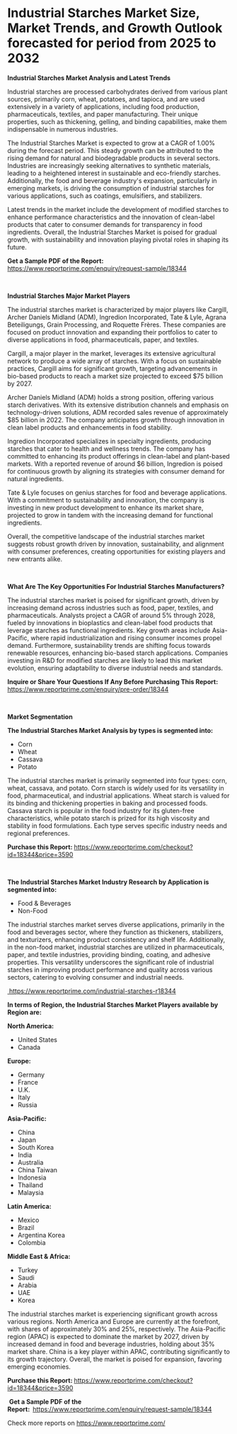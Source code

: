<p><h1>Industrial Starches Market Size, Market Trends, and Growth Outlook forecasted for period from 2025 to 2032</h1></p><p><strong>Industrial Starches Market Analysis and Latest Trends</strong></p>
<p><p>Industrial starches are processed carbohydrates derived from various plant sources, primarily corn, wheat, potatoes, and tapioca, and are used extensively in a variety of applications, including food production, pharmaceuticals, textiles, and paper manufacturing. Their unique properties, such as thickening, gelling, and binding capabilities, make them indispensable in numerous industries.</p><p>The Industrial Starches Market is expected to grow at a CAGR of 1.00% during the forecast period. This steady growth can be attributed to the rising demand for natural and biodegradable products in several sectors. Industries are increasingly seeking alternatives to synthetic materials, leading to a heightened interest in sustainable and eco-friendly starches. Additionally, the food and beverage industry's expansion, particularly in emerging markets, is driving the consumption of industrial starches for various applications, such as coatings, emulsifiers, and stabilizers.</p><p>Latest trends in the market include the development of modified starches to enhance performance characteristics and the innovation of clean-label products that cater to consumer demands for transparency in food ingredients. Overall, the Industrial Starches Market is poised for gradual growth, with sustainability and innovation playing pivotal roles in shaping its future.</p></p>
<p><strong>Get a Sample PDF of the Report:&nbsp;</strong> <a href="https://www.reportprime.com/enquiry/request-sample/18344?utm_campaign=3089&utm_medium=2&utm_source=Github&utm_content=ia&utm_term=19032025&utm_id=industrial-starches">https://www.reportprime.com/enquiry/request-sample/18344</a></p>
<p>&nbsp;</p>
<p><strong>Industrial Starches Major Market Players</strong></p>
<p><p>The industrial starches market is characterized by major players like Cargill, Archer Daniels Midland (ADM), Ingredion Incorporated, Tate & Lyle, Agrana Beteiligungs, Grain Processing, and Roquette Frères. These companies are focused on product innovation and expanding their portfolios to cater to diverse applications in food, pharmaceuticals, paper, and textiles.</p><p>Cargill, a major player in the market, leverages its extensive agricultural network to produce a wide array of starches. With a focus on sustainable practices, Cargill aims for significant growth, targeting advancements in bio-based products to reach a market size projected to exceed $75 billion by 2027.</p><p>Archer Daniels Midland (ADM) holds a strong position, offering various starch derivatives. With its extensive distribution channels and emphasis on technology-driven solutions, ADM recorded sales revenue of approximately $85 billion in 2022. The company anticipates growth through innovation in clean label products and enhancements in food stability.</p><p>Ingredion Incorporated specializes in specialty ingredients, producing starches that cater to health and wellness trends. The company has committed to enhancing its product offerings in clean-label and plant-based markets. With a reported revenue of around $6 billion, Ingredion is poised for continuous growth by aligning its strategies with consumer demand for natural ingredients.</p><p>Tate & Lyle focuses on genius starches for food and beverage applications. With a commitment to sustainability and innovation, the company is investing in new product development to enhance its market share, projected to grow in tandem with the increasing demand for functional ingredients.</p><p>Overall, the competitive landscape of the industrial starches market suggests robust growth driven by innovation, sustainability, and alignment with consumer preferences, creating opportunities for existing players and new entrants alike.</p></p>
<p>&nbsp;</p>
<p><strong>What Are The Key Opportunities For Industrial Starches Manufacturers?</strong></p>
<p><p>The industrial starches market is poised for significant growth, driven by increasing demand across industries such as food, paper, textiles, and pharmaceuticals. Analysts project a CAGR of around 5% through 2028, fueled by innovations in bioplastics and clean-label food products that leverage starches as functional ingredients. Key growth areas include Asia-Pacific, where rapid industrialization and rising consumer incomes propel demand. Furthermore, sustainability trends are shifting focus towards renewable resources, enhancing bio-based starch applications. Companies investing in R&D for modified starches are likely to lead this market evolution, ensuring adaptability to diverse industrial needs and standards.</p></p>
<p><strong>Inquire or Share Your Questions If Any Before Purchasing This Report:</strong> <a href="https://www.reportprime.com/enquiry/pre-order/18344?utm_campaign=3089&utm_medium=2&utm_source=Github&utm_content=ia&utm_term=19032025&utm_id=industrial-starches">https://www.reportprime.com/enquiry/pre-order/18344</a></p>
<p>&nbsp;</p>
<p><strong>Market Segmentation</strong></p>
<p><strong>The Industrial Starches Market Analysis by types is segmented into:</strong></p>
<p><ul><li>Corn</li><li>Wheat</li><li>Cassava</li><li>Potato</li></ul></p>
<p><p>The industrial starches market is primarily segmented into four types: corn, wheat, cassava, and potato. Corn starch is widely used for its versatility in food, pharmaceutical, and industrial applications. Wheat starch is valued for its binding and thickening properties in baking and processed foods. Cassava starch is popular in the food industry for its gluten-free characteristics, while potato starch is prized for its high viscosity and stability in food formulations. Each type serves specific industry needs and regional preferences.</p></p>
<p><strong>Purchase this Report:&nbsp;</strong><a href="https://www.reportprime.com/checkout?id=18344&price=3590&utm_campaign=3089&utm_medium=2&utm_source=Github&utm_content=ia&utm_term=19032025&utm_id=industrial-starches">https://www.reportprime.com/checkout?id=18344&price=3590</a></p>
<p>&nbsp;</p>
<p><strong>The Industrial Starches Market Industry Research by Application is segmented into:</strong></p>
<p><ul><li>Food & Beverages</li><li>Non-Food</li></ul></p>
<p><p>The industrial starches market serves diverse applications, primarily in the food and beverages sector, where they function as thickeners, stabilizers, and texturizers, enhancing product consistency and shelf life. Additionally, in the non-food market, industrial starches are utilized in pharmaceuticals, paper, and textile industries, providing binding, coating, and adhesive properties. This versatility underscores the significant role of industrial starches in improving product performance and quality across various sectors, catering to evolving consumer and industrial needs.</p></p>
<p><a href="https://www.reportprime.com/industrial-starches-r18344?utm_campaign=3089&utm_medium=2&utm_source=Github&utm_content=ia&utm_term=19032025&utm_id=industrial-starches">&nbsp;https://www.reportprime.com/industrial-starches-r18344</a></p>
<p><strong>In terms of Region, the Industrial Starches Market Players available by Region are:</strong></p>
<p>
    <p> <strong> North America: </strong>
        <ul>
            <li>United States</li>
            <li>Canada</li>
        </ul>
        </p> 
    <p> <strong> Europe: </strong>
        <ul>
            <li>Germany</li>
            <li>France</li>
            <li>U.K.</li>
            <li>Italy</li>
            <li>Russia</li>
        </ul>
        </p> 
    <p> <strong> Asia-Pacific: </strong>
        <ul>
            <li>China</li>
            <li>Japan</li>
            <li>South Korea</li>
            <li>India</li>
            <li>Australia</li>
            <li>China Taiwan</li>
            <li>Indonesia</li>
            <li>Thailand</li>
            <li>Malaysia</li>
        </ul>
        </p> 
    <p> <strong> Latin America: </strong>
        <ul>
            <li>Mexico</li>
            <li>Brazil</li>
            <li>Argentina Korea</li>
            <li>Colombia</li>
        </ul>
        </p> 
    <p> <strong> Middle East & Africa: </strong>
        <ul>
            <li>Turkey</li>
            <li>Saudi</li>
            <li>Arabia</li>
            <li>UAE</li>
            <li>Korea</li>
        </ul>
    </p>
    </p>
<p><p>The industrial starches market is experiencing significant growth across various regions. North America and Europe are currently at the forefront, with shares of approximately 30% and 25%, respectively. The Asia-Pacific region (APAC) is expected to dominate the market by 2027, driven by increased demand in food and beverage industries, holding about 35% market share. China is a key player within APAC, contributing significantly to its growth trajectory. Overall, the market is poised for expansion, favoring emerging economies.</p></p>
<p><strong>Purchase this Report: </strong><a href="https://www.reportprime.com/checkout?id=18344&price=3590&utm_campaign=3089&utm_medium=2&utm_source=Github&utm_content=ia&utm_term=19032025&utm_id=industrial-starches">https://www.reportprime.com/checkout?id=18344&price=3590</a></p>
<p>&nbsp;<strong>Get a Sample PDF of the Report:&nbsp;&nbsp;</strong><a href="https://www.reportprime.com/enquiry/request-sample/18344?utm_campaign=3089&utm_medium=2&utm_source=Github&utm_content=ia&utm_term=19032025&utm_id=industrial-starches">https://www.reportprime.com/enquiry/request-sample/18344</a></p>
<p><strong></strong></p>
<p>Check more reports on <a href="https://www.reportprime.com/?utm_campaign=3089&utm_medium=2&utm_source=Github&utm_content=ia&utm_term=19032025&utm_id=industrial-starches">https://www.reportprime.com/</a></p>